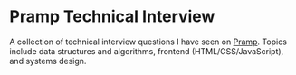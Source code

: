 # Pramp Technical Interview

A collection of technical interview questions I have seen on [Pramp](https://www.pramp.com/). Topics include data structures and algorithms, frontend (HTML/CSS/JavaScript), and systems design.
